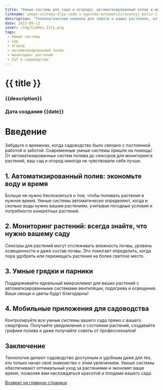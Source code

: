 ```yaml
---
title: "Умные системы для сада и огорода: автоматизированный полив и мониторинг растений"
linkname: umnye-sistemy-dlya-sada-i-ogoroda-avtomatizirovannyj-poliv-i-monitoring-rastenij
description: "Технологические новинки для заботы о ваших растениях, которые делают садоводство проще и эффективнее."
date: 2023-09-13
cover: /img/ComDev.11ty.png
tags: 
 - Умные системы
 - сад
 - огород
 - автоматизированный полив
 - мониторинг растений
 - IoT в садоводстве
---
```


# {{ title }}
### {{description}}
### Дата создания {{date}}

# Введение
Забудьте о временах, когда садоводство было связано с постоянной работой и заботой. Современные умные системы пришли на помощь! От автоматизированных систем полива до сенсоров для мониторинга растений, ваш сад и огород никогда не чувствовали себя лучше.

## 1. Автоматизированный полив: экономьте воду и время
Больше не нужно беспокоиться о том, чтобы поливать растения в нужное время. Умные системы автоматически определяют, когда и сколько воды нужно вашим растениям, учитывая погодные условия и потребности конкретных растений.

## 2. Мониторинг растений: всегда знайте, что нужно вашему саду
Сенсоры для растений могут отслеживать влажность почвы, уровень освещенности и даже состав почвы. Это помогает определить, когда пора удобрять или перемещать растения на более светлое место.

## 3. Умные грядки и парники
Поддерживайте идеальный микроклимат для ваших растений с автоматизированными системами вентиляции, подогрева и освещения. Ваши овощи и цветы будут благодарны!

## 4. Мобильные приложения для садоводства
Контролируйте все умные системы вашего сада прямо с вашего смартфона. Получайте уведомления о состоянии растений, создавайте графики полива и даже получайте советы от профессионалов!

## Заключение
Технологии делают садоводство доступным и удобным даже для тех, кто только начал своё знакомство с этим увлечением. Умные системы обеспечивают оптимальный уход за растениями и экономят ваше время, позволяя вам наслаждаться красотой и плодами вашего сада.

[Возврат на главную страницу](/)
